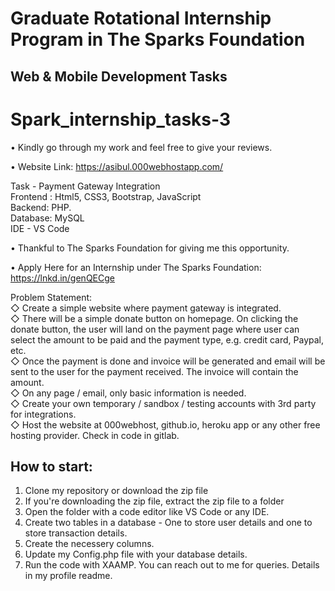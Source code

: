 # Graduate Rotational Internship Program in The Sparks Foundation <br>
## Web & Mobile Development Tasks <br>
 
 # Spark_internship_tasks-3

• Kindly go through my work and feel free to give your reviews.


• Website Link: https://asibul.000webhostapp.com/

Task - Payment Gateway Integration <br>
Frontend : Html5, CSS3, Bootstrap, JavaScript <br>
Backend: PHP. <br>
Database: MySQL <br>
IDE - VS Code <br>

• Thankful to The Sparks Foundation for giving me this opportunity. <br>

• Apply Here for an Internship under The Sparks Foundation: https://lnkd.in/genQECge <br>

Problem Statement: <br>
◇ Create a simple website where payment gateway is integrated.<br>
◇ There will be a simple donate button on homepage. On clicking the donate button, the user will land on the payment page where user can select the amount to be paid and the payment type, e.g. credit card, Paypal, etc.<br>
◇ Once the payment is done and invoice will be generated and email will be sent to the user for the payment received. The invoice will contain the amount.<br>
◇ On any page / email, only basic information is needed.<br>
◇ Create your own temporary / sandbox / testing accounts with 3rd party for integrations.<br>
◇ Host the website at 000webhost, github.io, heroku app or any other free hosting provider. Check in code in gitlab.<br>

## How to start:

1. Clone my repository or download the zip file
2. If you're downloading the zip file, extract the zip file to a folder
3. Open the folder with a code editor like VS Code or any IDE.
4. Create two tables in a database - One to store user details and one to store transaction details. 
5. Create the necessery columns.
6. Update my Config.php file with your database details.
7. Run the code with XAAMP. You can reach out to me for queries. Details in my profile readme.
